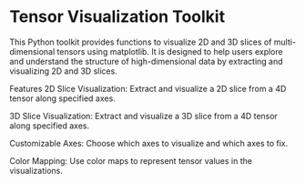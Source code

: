 # Tensor Visualization Toolkit
This Python toolkit provides functions to visualize 2D and 3D slices of multi-dimensional tensors using matplotlib. It is designed to help users explore and understand the structure of high-dimensional data by extracting and visualizing 2D and 3D slices.

Features
2D Slice Visualization: Extract and visualize a 2D slice from a 4D tensor along specified axes.

3D Slice Visualization: Extract and visualize a 3D slice from a 4D tensor along specified axes.

Customizable Axes: Choose which axes to visualize and which axes to fix.

Color Mapping: Use color maps to represent tensor values in the visualizations.
